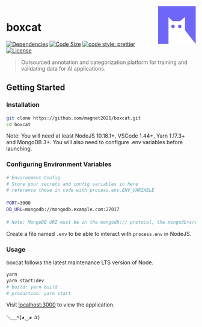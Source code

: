 <a href="https://github.com/magnet2021/boxcat">
  <img src=".github/assets/logo.png" width="100px" align="right" />
</a>

# boxcat

[![Dependencies](https://img.shields.io/david/magnet2021/boxcat.svg?style=flat-square)](https://img.shields.io/david/magnet2021/boxcat.svg?style=flat-square)
[![Code Size](https://img.shields.io/github/languages/code-size/magnet2021/boxcat?style=flat-square)](https://img.shields.io/github/languages/code-size/magnet2021/boxcat?style=flat-square)
[![code style: prettier](https://img.shields.io/badge/code_style-prettier-ff69b4.svg?style=flat-square)](https://github.com/magnet2021/boxcat)
[![License](https://img.shields.io/github/license/magnet2021/boxcat?style=flat-square)](https://img.shields.io/github/license/magnet2021/boxcat?style=flat-square)

> Outsourced annotation and categorization platform for training and validating data for AI applications.

## Getting Started

### Installation

```bash
git clone https://github.com/magnet2021/boxcat.git
cd boxcat
```

Note: You will need at least NodeJS 10.18.1+, VSCode 1.44+, Yarn 1.17.3+ and MongoDB 3+. You will also need to configure .env variables before launching.

### Configuring Environment Variables

```bash
# Environment Config
# Store your secrets and config variables in here
# reference these in code with process.env.ENV_VARIABLE

PORT=3000
DB_URL=mongodb://mongodb.example.com:27017

# Note: MongoDB URI must be in the mongodb:// protocol, the mongodb+srv:// protocol is not supported
```

Create a file named `.env` to be able to interact with `process.env` in NodeJS.

### Usage

boxcat follows the latest maintenance LTS version of Node.

```bash
yarn
yarn start:dev
# build: yarn build
# production: yarn start
```

Visit [localhost:3000](http://localhost:3000) to view the application.

＼＿ﾍ(◕‿◕ ✰)
